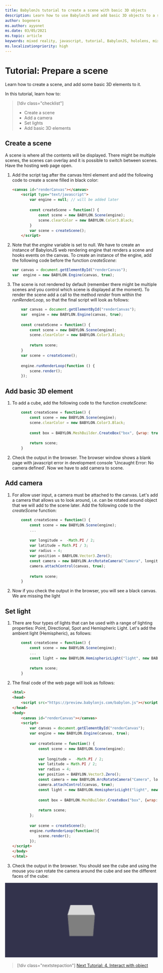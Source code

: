```yaml
---
title: BabylonJs tutorial to create a scene with basic 3D objects
description: Learn how to use BabylonJS and add basic 3D objects to a scene.
author: bogenera
ms.author: ayyonet
ms.date: 03/05/2021
ms.topic: article
keywords: mixed reality, javascript, tutorial, BabylonJS, hololens, mixed reality, UWP, Windows 10
ms.localizationpriority: high
---
```


# Tutorial: Prepare a scene

Learn how to create a scene, and add some basic 3D elements to it.

In this tutorial, learn how to:

> [!div class="checklist"]
> * Create a scene
> * Add a camera
> * Set lights
> * Add basic 3D elements

## Create a scene

A scene is where all the contents will be displayed. There might be multiple scenes, the scenes can overlay and it is possible to switch between scenes. Have the hosting web page open.

1. Add the script tag after the canvas html element and add the following code to create a scene filled in black color:

    ```html
    <canvas id="renderCanvas"></canvas>
        <script type="text/javascript">
            var engine = null; // will be added later

            const createScene = function() {
                const scene = new BABYLON.Scene(engine);
                scene.clearColor = new BABYLON.Color3.Black;
            }
            var scene = createScene();
        </script>
    ```

1. Note that the *engine* variable is set to null. We have to create an instance of BabylonJS web rendering engine that renders a scene and hooks events on the canvas. To create an instance of the engine, add the following code before the function *createScene*:

    ```javascript
    var canvas = document.getElementById("renderCanvas");
    var  engine = new BABYLON.Engine(canvas, true);
    ```

1. The scene is not rendered by default (remember there might be multiple scenes and you control which scene is displayed at the moment). To render the scene add a call to the method *render* from within the *runRenderLoop*, so that the final script will look as follows:

    ```javascript
        var canvas = document.getElementById("renderCanvas");
        var  engine = new BABYLON.Engine(canvas, true);

        const createScene = function() {
            const scene = new BABYLON.Scene(engine);
            scene.clearColor = new BABYLON.Color3.Black;

            return scene;
        }
        var scene = createScene();

        engine.runRenderLoop(function () {
            scene.render();
        });
    ```

## Add basic 3D element

1. To add a cube, add the following code to the function *createScene*:


    ```javascript
        const createScene = function() {
            const scene = new BABYLON.Scene(engine);
            scene.clearColor = new BABYLON.Color3.Black;
            
            const box = BABYLON.MeshBuilder.CreateBox("box", {wrap: true});
            
            return scene;
        }
    ```

1. Check the output in the browser. The browser window shows a blank page with javascript error in development console
'Uncaught Error: No camera defined'. Now we have to add camera to scene.

## Add camera

1. For allow user input, a camera must be attached to the canvas. Let's add a camera that allows us to look around, i.e. can be rotated around object that we will add to the scene later. Add the following code to the *createScene* function:

    ```javascript
        const createScene = function() {
            const scene = new BABYLON.Scene(engine);
            ...

            var longitude =  -Math.PI / 2;
            var latitude = Math.PI / 3;
            var radius = 4;
            var position = BABYLON.Vector3.Zero();
            const camera = new BABYLON.ArcRotateCamera("Camera", longitude, latitude, radius, position);
            camera.attachControl(canvas, true);
            
            return scene;
        }
    ```

1. Now if you check the output in the browser, you will see a black canvas. We are missing the light

## Set light

1. There are four types of lights that can be used with a range of lighting properties: Point, Directional, Spot and Hemispheric Light. Let's add the ambient light (Hemispheric), as follows:

    ```javascript
        const createScene = function() {
            const scene = new BABYLON.Scene(engine);
            ...
            const light = new BABYLON.HemisphericLight("light", new BABYLON.Vector3(1, 1, 0));
            
            return scene;
        }
    ```

1. The final code of the web page will look as follows:

    ```html
    <html>
    <head>
        <script src="https://preview.babylonjs.com/babylon.js"></script>
    </head>
    <body>
        <canvas id="renderCanvas"></canvas>
        <script>
            var canvas = document.getElementById("renderCanvas");
            var engine = new BABYLON.Engine(canvas, true);
            
            var createScene = function() {
                const scene = new BABYLON.Scene(engine);

                var longitude =  -Math.PI / 2;
                var latitude = Math.PI / 2;
                var radius = 4;
                var position = BABYLON.Vector3.Zero();
                const camera = new BABYLON.ArcRotateCamera("Camera", longitude, latitude, radius, position);
                camera.attachControl(canvas, true);
                const light = new BABYLON.HemisphericLight("light", new BABYLON.Vector3(1, 1, 0));
                
                const box = BABYLON.MeshBuilder.CreateBox("box", {wrap: true});
                
                return scene;
            };
            
            var scene = createScene();
            engine.runRenderLoop(function(){
                scene.render();
            });
    </script>
    </body>
    </html>
    ```

1. Check the output in the browser. You should see the cube and using the mouse you can rotate the camera around the cube and see the different faces of the cube:

![Basic scene with cube](../images/hello-world-basic-scene.png)


> [!div class="nextstepaction"]
> [Next Tutorial: 4. Interact with object](interact-03.md)